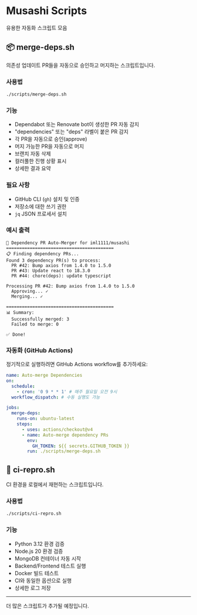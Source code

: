 # Musashi Scripts

유용한 자동화 스크립트 모음

## 📦 merge-deps.sh

의존성 업데이트 PR들을 자동으로 승인하고 머지하는 스크립트입니다.

### 사용법

```bash
./scripts/merge-deps.sh
```

### 기능

- Dependabot 또는 Renovate bot이 생성한 PR 자동 감지
- "dependencies" 또는 "deps" 라벨이 붙은 PR 감지
- 각 PR을 자동으로 승인(approve)
- 머지 가능한 PR을 자동으로 머지
- 브랜치 자동 삭제
- 컬러풀한 진행 상황 표시
- 상세한 결과 요약

### 필요 사항

- GitHub CLI (`gh`) 설치 및 인증
- 저장소에 대한 쓰기 권한
- `jq` JSON 프로세서 설치

### 예시 출력

```
🔄 Dependency PR Auto-Merger for iml1111/musashi
=========================================
📋 Finding dependency PRs...
Found 3 dependency PR(s) to process:
  PR #42: Bump axios from 1.4.0 to 1.5.0
  PR #43: Update react to 18.3.0
  PR #44: chore(deps): update typescript

Processing PR #42: Bump axios from 1.4.0 to 1.5.0
  Approving... ✓
  Merging... ✓

=========================================
📊 Summary:
  Successfully merged: 3
  Failed to merge: 0

✅ Done!
```

### 자동화 (GitHub Actions)

정기적으로 실행하려면 GitHub Actions workflow를 추가하세요:

```yaml
name: Auto-merge Dependencies
on:
  schedule:
    - cron: '0 9 * * 1' # 매주 월요일 오전 9시
  workflow_dispatch: # 수동 실행도 가능

jobs:
  merge-deps:
    runs-on: ubuntu-latest
    steps:
      - uses: actions/checkout@v4
      - name: Auto-merge dependency PRs
        env:
          GH_TOKEN: ${{ secrets.GITHUB_TOKEN }}
        run: ./scripts/merge-deps.sh
```

## 🔧 ci-repro.sh

CI 환경을 로컬에서 재현하는 스크립트입니다.

### 사용법

```bash
./scripts/ci-repro.sh
```

### 기능

- Python 3.12 환경 검증
- Node.js 20 환경 검증
- MongoDB 컨테이너 자동 시작
- Backend/Frontend 테스트 실행
- Docker 빌드 테스트
- CI와 동일한 옵션으로 실행
- 상세한 로그 저장

---

더 많은 스크립트가 추가될 예정입니다.